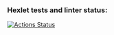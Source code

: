 ### Hexlet tests and linter status:
[![Actions Status](https://github.com/EkaterinaVag/frontend-project-11/actions/workflows/hexlet-check.yml/badge.svg)](https://github.com/EkaterinaVag/frontend-project-11/actions)
